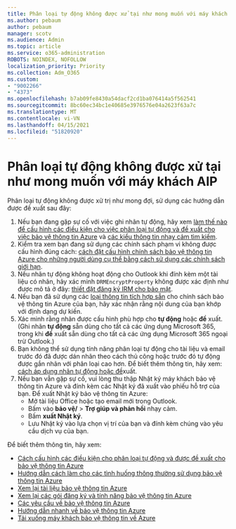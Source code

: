 ```yaml
---
title: Phân loại tự động không được xử tại như mong muốn với máy khách AIP
ms.author: pebaum
author: pebaum
manager: scotv
ms.audience: Admin
ms.topic: article
ms.service: o365-administration
ROBOTS: NOINDEX, NOFOLLOW
localization_priority: Priority
ms.collection: Adm_O365
ms.custom:
- "9002266"
- "4373"
ms.openlocfilehash: b7ab09fe8430a54dacf2cd1ba076414a5f562541
ms.sourcegitcommit: 8bc60ec34bc1e40685e3976576e04a2623f63a7c
ms.translationtype: MT
ms.contentlocale: vi-VN
ms.lasthandoff: 04/15/2021
ms.locfileid: "51820920"
---
```

# <a name="automatic-classification-not-behaving-as-expected-with-the-aip-client"></a>Phân loại tự động không được xử tại như mong muốn với máy khách AIP

Phân loại tự động không được xử trị như mong đợi, sử dụng các hướng dẫn được đề xuất sau đây:

1. Nếu bạn đang gặp sự cố với việc ghi nhãn tự động, hãy xem [làm thế nào để cấu hình các điều kiện cho việc phân loại tự động và đề xuất cho việc bảo vệ thông tin Azure](https://docs.microsoft.com/azure/information-protection/configure-policy-classification) và [các kiểu thông tin nhạy cảm tìm kiếm](https://docs.microsoft.com/microsoft-365/compliance/sensitive-information-type-entity-definitions).
2. Kiểm tra xem bạn đang sử dụng các chính sách phạm vi không được cấu hình đúng cách: [cách đặt cấu hình chính sách bảo vệ thông tin Azure cho những người dùng cụ thể bằng cách sử dụng các chính sách giới hạn](https://docs.microsoft.com/azure/information-protection/configure-policy-scope).
3. Nếu nhãn tự động không hoạt động cho Outlook khi đính kèm một tài liệu có nhãn, hãy xác minh `DRMEncryptProperty` không được xác định như được mô tả ở đây: [thiết đặt đăng ký IRM cho bảo mật](https://docs.microsoft.com/deployoffice/security/protect-sensitive-messages-and-documents-by-using-irm-in-office#office-2016-irm-registry-key-options).
4. Nếu bạn đã sử dụng các [loại thông tin tích hợp sẵn](https://support.office.com/article/What-the-sensitive-information-types-look-for-fd505979-76be-4d9f-b459-abef3fc9e86b) cho chính sách bảo vệ thông tin Azure của bạn, hãy xác nhận rằng nội dung của bạn khớp với định dạng dự kiến.
5. Xác minh rằng nhãn được cấu hình phù hợp cho **tự động** hoặc **đề** xuất. (Ghi nhãn **tự động** sẵn dùng cho tất cả các ứng dụng Microsoft 365, trong khi **đề** xuất sẵn dùng cho tất cả các ứng dụng Microsoft 365 ngoại trừ Outlook.)
6. Bạn không thể sử dụng tính năng phân loại tự động cho tài liệu và email trước đó đã được dán nhãn theo cách thủ công hoặc trước đó tự động được gắn nhãn với phân loại cao hơn.  Để biết thêm thông tin, hãy xem: [cách áp dụng nhãn tự động hoặc đề](https://docs.microsoft.com/azure/information-protection/configure-policy-classification#how-automatic-or-recommended-labels-are-applied)xuất.
7. Nếu bạn vẫn gặp sự cố, vui lòng thu thập Nhật ký máy khách bảo vệ thông tin Azure và đính kèm các Nhật ký đã xuất vào phiếu hỗ trợ của bạn. Để xuất Nhật ký bảo vệ thông tin Azure:
    - Mở tài liệu Office hoặc tạo email mới trong Outlook.
    - Bấm vào **bảo vệ/**  >  **Trợ giúp và phản hồi** nhạy cảm.
    - Bấm **xuất Nhật ký**.
    - Lưu Nhật ký vào lựa chọn vị trí của bạn và đính kèm chúng vào yêu cầu dịch vụ của bạn.

Để biết thêm thông tin, hãy xem:

- [Cách cấu hình các điều kiện cho phân loại tự động và được đề xuất cho bảo vệ thông tin Azure](https://docs.microsoft.com/azure/information-protection/configure-policy-classification)
- [Hướng dẫn cách làm cho các tình huống thông thường sử dụng bảo vệ thông tin Azure](https://docs.microsoft.com/azure/information-protection/how-to-guides)
- [Xem lại tài liệu bảo vệ thông tin Azure](https://docs.microsoft.com/azure/information-protection/what-is-information-protection)
- [Xem lại các gói đăng ký và tính năng bảo vệ thông tin Azure](https://azure.microsoft.com/pricing/details/information-protection)
- [Các yêu cầu về bảo vệ thông tin Azure](https://docs.microsoft.com/azure/information-protection/get-started/requirements)
- [Hướng dẫn nhanh về bảo vệ thông tin Azure](https://docs.microsoft.com/azure/information-protection/get-started/infoprotect-quick-start-tutorial)
- [Tải xuống máy khách bảo vệ thông tin về Azure](https://www.microsoft.com/download/details.aspx?id=53018)
